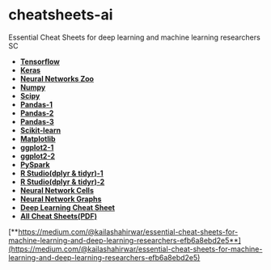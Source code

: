 # cheatsheets-ai

Essential Cheat Sheets for deep learning and machine learning researchers
    SC
  - [**Tensorflow**](https://github.com/kailashahirwar/cheatsheets-ai/blob/master/PDFs/Tensorflow.pdf)<br>
  - [**Keras**](https://github.com/kailashahirwar/cheatsheets-ai/blob/master/Keras.jpg)<br>
  - [**Neural Networks Zoo**](https://github.com/kailashahirwar/cheatsheets-ai/blob/master/Neural%20Networks%20Zoo.png)<br>
  - [**Numpy**](https://github.com/kailashahirwar/cheatsheets-ai/blob/master/Numpy.png)<br>
  - [**Scipy**](https://github.com/kailashahirwar/cheatsheets-ai/blob/master/Scipy.png)<br>
  - [**Pandas-1**](https://github.com/kailashahirwar/cheatsheets-ai/blob/master/Pandas-1.jpg)<br>
  - [**Pandas-2**](https://github.com/kailashahirwar/cheatsheets-ai/blob/master/Pandas-2.jpg)<br>
  - [**Pandas-3**](https://github.com/kailashahirwar/cheatsheets-ai/blob/master/Pandas-3.png)<br>
  - [**Scikit-learn**](https://github.com/kailashahirwar/cheatsheets-ai/blob/master/Scikit%20Learn.png)<br>
  - [**Matplotlib**](https://github.com/kailashahirwar/cheatsheets-ai/blob/master/Matplotlib.png)<br>
  - [**ggplot2-1**](https://github.com/kailashahirwar/cheatsheets-ai/blob/master/ggplot2-1.jpg)<br>
  - [**ggplot2-2**](https://github.com/kailashahirwar/cheatsheets-ai/blob/master/ggplot2-2.jpg)<br>
  - [**PySpark**](https://github.com/kailashahirwar/cheatsheets-ai/blob/master/PySpark.jpg)<br>
  - [**R Studio(dplyr & tidyr)-1**](https://github.com/kailashahirwar/cheatsheets-ai/blob/master/Data%20Wrangling%20with%20dplyr%20and%20tidyr%20-%20R%20Studio-1.jpg)<br>
  - [**R Studio(dplyr & tidyr)-2**](https://github.com/kailashahirwar/cheatsheets-ai/blob/master/Data%20Wrangling%20with%20dplyr%20and%20tidyr%20-%20R%20Studio-2.jpg)<br>
  - [**Neural Network Cells**](https://github.com/kailashahirwar/cheatsheets-ai/blob/master/Neural%20Network%20Cells.png)<br>
  - [**Neural Network Graphs**](https://github.com/kailashahirwar/cheatsheets-ai/blob/master/Neural%20Network%20Graphs.png)<br>
  - [**Deep Learning Cheat Sheet**](https://github.com/kailashahirwar/cheatsheets-ai/blob/master/Deep%20Learning%20Cheat%20Sheet-Hacker%20Noon.pdf)<br>
  - [**All Cheat Sheets(PDF)**](https://github.com/kailashahirwar/cheatsheets-ai/blob/master/All%20Cheat%20Sheets.pdf)<br>
  
[**https://medium.com/@kailashahirwar/essential-cheat-sheets-for-machine-learning-and-deep-learning-researchers-efb6a8ebd2e5**](https://medium.com/@kailashahirwar/essential-cheat-sheets-for-machine-learning-and-deep-learning-researchers-efb6a8ebd2e5)
  
